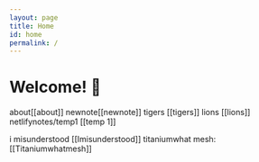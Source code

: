 ```yaml
---
layout: page
title: Home
id: home
permalink: /
---
```


# Welcome! 🌱
about[[about]]
newnote[[newnote]]
tigers [[tigers]]
lions [[lions]]
netlifynotes/temp1  [[temp 1]]

i misunderstood [[Imisunderstood]]
titaniumwhat mesh: [[Titaniumwhatmesh]]
